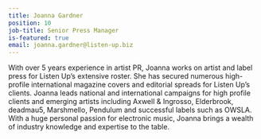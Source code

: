 ```yaml
---
title: Joanna Gardner
position: 10
job-title: Senior Press Manager
is-featured: true
email: joanna.gardner@listen-up.biz
---
```


With over 5 years experience in artist PR, Joanna works on artist and label press for Listen Up’s extensive roster. She has secured numerous high-profile international magazine covers and editorial spreads for Listen Up’s clients. Joanna leads national and international campaigns for high profile clients and emerging artists including Axwell & Ingrosso, Elderbrook, deadmau5, Marshmello, Pendulum and successful labels such as OWSLA. With a huge personal passion for electronic music, Joanna brings a wealth of industry knowledge and expertise to the table.
